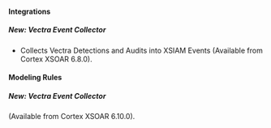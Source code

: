 
#### Integrations

##### New: Vectra Event Collector

- Collects Vectra Detections and Audits into XSIAM Events (Available from Cortex XSOAR 6.8.0).

#### Modeling Rules

##### New: Vectra Event Collector

 (Available from Cortex XSOAR 6.10.0).
